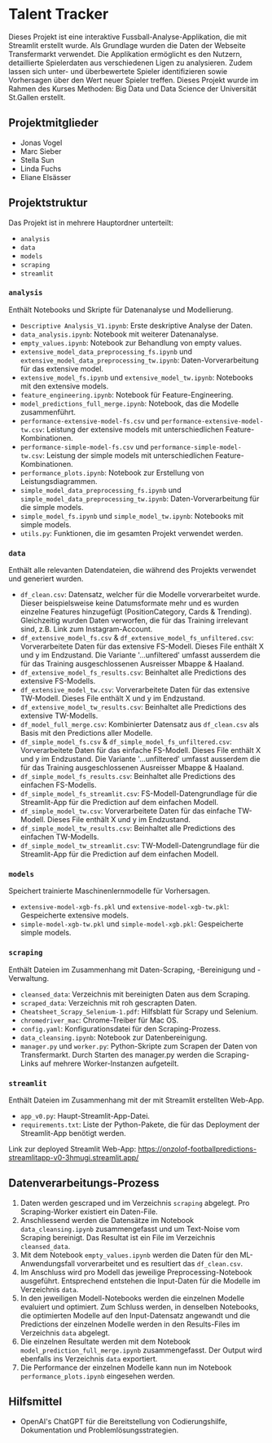 # Talent Tracker
Dieses Projekt ist eine interaktive Fussball-Analyse-Applikation, die mit Streamlit erstellt wurde. Als Grundlage wurden die Daten der Webseite Transfermarkt verwendet. Die Applikation ermöglicht es den Nutzern, detaillierte Spielerdaten aus verschiedenen Ligen zu analysieren. Zudem lassen sich unter- und überbewertete Spieler identifizieren sowie Vorhersagen über den Wert neuer Spieler treffen. Dieses Projekt wurde im Rahmen des Kurses Methoden: Big Data und Data Science der Universität St.Gallen erstellt.

## Projektmitglieder
- Jonas Vogel
- Marc Sieber
- Stella Sun
- Linda Fuchs
- Eliane Elsässer

## Projektstruktur
Das Projekt ist in mehrere Hauptordner unterteilt:

- `analysis`
- `data`
- `models`
- `scraping`
- `streamlit`

### `analysis`
Enthält Notebooks und Skripte für Datenanalyse und Modellierung.

- `Descriptive Analysis_V1.ipynb`: Erste deskriptive Analyse der Daten.
- `data_analysis.ipynb`: Notebook mit weiterer Datenanalyse.
- `empty_values.ipynb`: Notebook zur Behandlung von empty values.
- `extensive_model_data_preprocessing_fs.ipynb` und `extensive_model_data_preprocessing_tw.ipynb`: Daten-Vorverarbeitung für das extensive model.
- `extensive_model_fs.ipynb` und `extensive_model_tw.ipynb`: Notebooks mit den extensive models.
- `feature_engineering.ipynb`: Notebook für Feature-Engineering.
- `model_predictions_full_merge.ipynb`: Notebook, das die Modelle zusammenführt.
- `performance-extensive-model-fs.csv` und `performance-extensive-model-tw.csv`: Leistung der extensive models mit unterschiedlichen Feature-Kombinationen.
- `performance-simple-model-fs.csv` und `performance-simple-model-tw.csv`: Leistung der simple models mit unterschiedlichen Feature-Kombinationen.
- `performance_plots.ipynb`: Notebook zur Erstellung von Leistungsdiagrammen.
- `simple_model_data_preprocessing_fs.ipynb` und `simple_model_data_preprocessing_tw.ipynb`: Daten-Vorverarbeitung für die simple models.
- `simple_model_fs.ipynb` und `simple_model_tw.ipynb`: Notebooks mit simple models.
- `utils.py`: Funktionen, die im gesamten Projekt verwendet werden.

### `data`
Enthält alle relevanten Datendateien, die während des Projekts verwendet und generiert wurden.

- `df_clean.csv`: Datensatz, welcher für die Modelle vorverarbeitet wurde. Dieser beispielsweise keine Datumsformate mehr und es wurden einzelne Features hinzugefügt (PositionCategory, Cards & Trending). Gleichzeitig wurden Daten verworfen, die für das Training irrelevant sind, z.B. Link zum Instagram-Account.
- `df_extensive_model_fs.csv` & `df_extensive_model_fs_unfiltered.csv`: Vorverarbeitete Daten für das extensive FS-Modell. Dieses File enthält X und y im Endzustand. Die Variante '...unfiltered' umfasst ausserdem die für das Training ausgeschlossenen Ausreisser Mbappe & Haaland.
- `df_extensive_model_fs_results.csv`: Beinhaltet alle Predictions des extensive FS-Modells.
- `df_extensive_model_tw.csv`: Vorverarbeitete Daten für das extensive TW-Modell. Dieses File enthält X und y im Endzustand.
- `df_extensive_model_tw_results.csv`: Beinhaltet alle Predictions des extensive TW-Modells.
- `df_model_full_merge.csv`: Kombinierter Datensatz aus `df_clean.csv` als Basis mit den Predictions aller Modelle.
- `df_simple_model_fs.csv` & `df_simple_model_fs_unfiltered.csv`: Vorverarbeitete Daten für das einfache FS-Modell. Dieses File enthält X und y im Endzustand. Die Variante '...unfiltered' umfasst ausserdem die für das Training ausgeschlossenen Ausreisser Mbappe & Haaland.
- `df_simple_model_fs_results.csv`: Beinhaltet alle Predictions des einfachen FS-Modells.
- `df_simple_model_fs_streamlit.csv`: FS-Modell-Datengrundlage für die Streamlit-App für die Prediction auf dem einfachen Modell.
- `df_simple_model_tw.csv`: Vorverarbeitete Daten für das einfache TW-Modell. Dieses File enthält X und y im Endzustand.
- `df_simple_model_tw_results.csv`: Beinhaltet alle Predictions des einfachen TW-Modells.
- `df_simple_model_tw_streamlit.csv`: TW-Modell-Datengrundlage für die Streamlit-App für die Prediction auf dem einfachen Modell.

### `models`
Speichert trainierte Maschinenlernmodelle für Vorhersagen.

- `extensive-model-xgb-fs.pkl` und `extensive-model-xgb-tw.pkl`: Gespeicherte extensive models.
- `simple-model-xgb-tw.pkl` und `simple-model-xgb.pkl`: Gespeicherte simple models.

### `scraping`
Enthält Dateien im Zusammenhang mit Daten-Scraping, -Bereinigung und -Verwaltung.

- `cleansed_data`: Verzeichnis mit bereinigten Daten aus dem Scraping.
- `scraped_data`: Verzeichnis mit roh gescrapten Daten.
- `Cheatsheet_Scrapy_Selenium-1.pdf`: Hilfsblatt für Scrapy und Selenium.
- `chromedriver_mac`: Chrome-Treiber für Mac OS.
- `config.yaml`: Konfigurationsdatei für den Scraping-Prozess.
- `data_cleansing.ipynb`: Notebook zur Datenbereinigung.
- `manager.py` und `worker.py`: Python-Skripte zum Scrapen der Daten von Transfermarkt. Durch Starten des manager.py werden die Scraping-Links auf mehrere Worker-Instanzen aufgeteilt.

### `streamlit`
Enthält Dateien im Zusammenhang mit der mit Streamlit erstellten Web-App.

- `app_v0.py`: Haupt-Streamlit-App-Datei.
- `requirements.txt`: Liste der Python-Pakete, die für das Deployment der Streamlit-App benötigt werden.

Link zur deployed Streamlit Web-App: https://onzolof-footballpredictions-streamlitapp-v0-3hmugi.streamlit.app/

## Datenverarbeitungs-Prozess

1. Daten werden gescraped und im Verzeichnis `scraping` abgelegt. Pro Scraping-Worker existiert ein Daten-File.
2. Anschliessend werden die Datensätze im Notebook `data_cleansing.ipynb` zusammengefasst und um Text-Noise vom Scraping bereinigt. Das Resultat ist ein File im Verzeichnis `cleansed_data`.
3. Mit dem Notebook `empty_values.ipynb` werden die Daten für den ML-Anwendungsfall vorverarbeitet und es resultiert das `df_clean.csv`.
4. Im Anschluss wird pro Modell das jeweilige Preprocessing-Notebook ausgeführt. Entsprechend entstehen die Input-Daten für die Modelle im Verzeichnis `data`.
5. In den jeweiligen Modell-Notebooks werden die einzelnen Modelle evaluiert und optimiert. Zum Schluss werden, in denselben Notebooks, die optimierten Modelle auf den Input-Datensatz angewandt und die Predictions der einzelnen Modelle werden in den Results-Files im Verzeichnis `data` abgelegt.
6. Die einzelnen Resultate werden mit dem Notebook `model_prediction_full_merge.ipynb` zusammengefasst. Der Output wird ebenfalls ins Verzeichnis `data` exportiert.
7. Die Performance der einzelnen Modelle kann nun im Notebook `performance_plots.ipynb` eingesehen werden.

## Hilfsmittel
- OpenAI's ChatGPT für die Bereitstellung von Codierungshilfe, Dokumentation und Problemlösungsstrategien.
